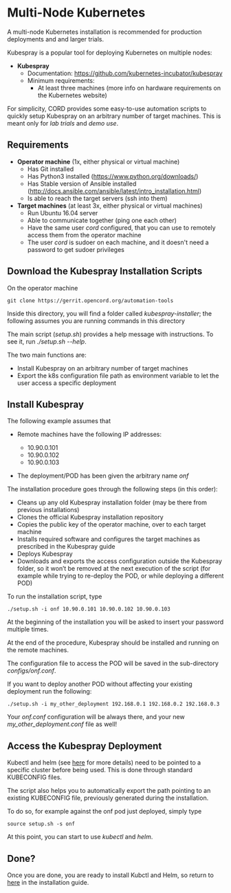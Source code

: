 # Multi-Node Kubernetes

A multi-node Kubernetes installation is recommended for
production deployments and and larger trials.

Kubespray is a popular tool for deploying Kubernetes on multiple nodes:

* **Kubespray**
    * Documentation: <https://github.com/kubernetes-incubator/kubespray>
    * Minimum requirements:
        * At least three machines (more info on hardware requirements on the Kubernetes website)

For simplicity, CORD provides some easy-to-use automation scripts to
quickly setup Kubespray on an arbitrary number of target machines.
This is meant only for *lab trials* and *demo use*.

## Requirements

* **Operator machine** (1x, either physical or virtual machine)
    * Has Git installed
    * Has Python3 installed (<https://www.python.org/downloads/>)
    * Has Stable version of Ansible installed (<http://docs.ansible.com/ansible/latest/intro_installation.html>)
    * Is able to reach the target servers (ssh into them)
* **Target machines** (at least 3x, either physical or virtual machines)
    * Run Ubuntu 16.04 server
    * Able to communicate together (ping one each other)
    * Have the same user *cord* configured, that you can use to remotely access them from the operator machine
    * The user *cord* is sudoer on each machine, and it doesn't need a password to get sudoer privileges

## Download the Kubespray Installation Scripts

On the operator machine
```shell
git clone https://gerrit.opencord.org/automation-tools
```

Inside this directory, you will find a folder called *kubespray-installer*;
the following assumes you are running commands in this directory

The main script (*setup.sh*) provides a help message with
instructions. To see it, run *./setup.sh --help*.

The two main functions are:

* Install Kubespray on an arbitrary number of target machines
* Export the k8s configuration file path as environment variable to
   let the user access a specific deployment

## Install Kubespray

The following example assumes that

* Remote machines have the following IP addresses:
    * 10.90.0.101
    * 10.90.0.102
    * 10.90.0.103

* The deployment/POD has been given the arbitrary name *onf*

The installation procedure goes through the following steps (in this order):

* Cleans up any old Kubespray installation folder (may be there from previous installations)
* Clones the official Kubespray installation repository
* Copies the public key of the operator machine, over to each target machine
* Installs required software and configures the target machines as prescribed in the Kubespray guide
* Deploys Kubespray
* Downloads and exports the access configuration outside the Kubespray folder, so it won’t be removed at the next execution of the script (for example while trying to re-deploy the POD, or while deploying a different POD)

To run the installation script, type
```shell
./setup.sh -i onf 10.90.0.101 10.90.0.102 10.90.0.103
```

At the beginning of the installation you will be asked to insert your
password multiple times.

At the end of the procedure, Kubespray should be installed and running
on the remote machines.

The configuration file to access the POD will be saved in the
sub-directory *configs/onf.conf*.

If you want to deploy another POD without affecting your existing
deployment run the following:
```shell
./setup.sh -i my_other_deployment 192.168.0.1 192.168.0.2 192.168.0.3
```

Your *onf.conf* configuration will be always there, and your
new *my_other_deployment.conf* file as well!

## Access the Kubespray Deployment

Kubectl and helm (see [here](kubernetes.md) for more details) need to
be pointed to a specific cluster before being used. This is done
through standard KUBECONFIG files.

The script also helps you to automatically export the path pointing to
an existing KUBECONFIG file, previously generated during the installation.

To do so, for example against the onf pod just deployed, simply type

```shell
source setup.sh -s onf
```

At this point, you can start to use *kubectl*  and *helm*.

## Done?

Once you are done, you are ready to install Kubctl and Helm, so return to 
[here](kubernetes.md#get-your-kubeconfig-file) in the installation
guide.

